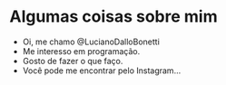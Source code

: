 # Algumas coisas sobre mim

- Oi, me chamo @LucianoDalloBonetti
- Me interesso em programação.
- Gosto de fazer o que faço.
- Você pode me encontrar pelo Instagram...

<!---
LucianoDalloBonetti/LucianoDalloBonetti is a ✨ special ✨ repository because its `README.md` (this file) appears on your GitHub profile.
You can click the Preview link to take a look at your changes.
--->
